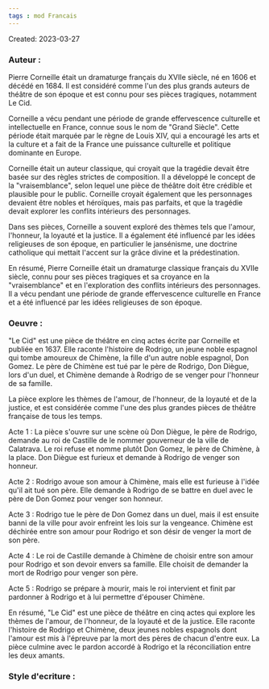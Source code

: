 ```yaml
---
tags : mod Francais
---
```

Created: 2023-03-27

### **Auteur :**  
Pierre Corneille était un dramaturge français du XVIIe siècle, né en 1606 et décédé en 1684. Il est considéré comme l'un des plus grands auteurs de théâtre de son époque et est connu pour ses pièces tragiques, notamment Le Cid.

Corneille a vécu pendant une période de grande effervescence culturelle et intellectuelle en France, connue sous le nom de "Grand Siècle". Cette période était marquée par le règne de Louis XIV, qui a encouragé les arts et la culture et a fait de la France une puissance culturelle et politique dominante en Europe.

Corneille était un auteur classique, qui croyait que la tragédie devait être basée sur des règles strictes de composition. Il a développé le concept de la "vraisemblance", selon lequel une pièce de théâtre doit être crédible et plausible pour le public. Corneille croyait également que les personnages devaient être nobles et héroïques, mais pas parfaits, et que la tragédie devait explorer les conflits intérieurs des personnages.

Dans ses pièces, Corneille a souvent exploré des thèmes tels que l'amour, l'honneur, la loyauté et la justice. Il a également été influencé par les idées religieuses de son époque, en particulier le jansénisme, une doctrine catholique qui mettait l'accent sur la grâce divine et la prédestination.

En résumé, Pierre Corneille était un dramaturge classique français du XVIIe siècle, connu pour ses pièces tragiques et sa croyance en la "vraisemblance" et en l'exploration des conflits intérieurs des personnages. Il a vécu pendant une période de grande effervescence culturelle en France et a été influencé par les idées religieuses de son époque.

### **Oeuvre :**
"Le Cid" est une pièce de théâtre en cinq actes écrite par Corneille et publiée en 1637. Elle raconte l'histoire de Rodrigo, un jeune noble espagnol qui tombe amoureux de Chimène, la fille d'un autre noble espagnol, Don Gomez. Le père de Chimène est tué par le père de Rodrigo, Don Diègue, lors d'un duel, et Chimène demande à Rodrigo de se venger pour l'honneur de sa famille.

La pièce explore les thèmes de l'amour, de l'honneur, de la loyauté et de la justice, et est considérée comme l'une des plus grandes pièces de théâtre française de tous les temps.

Acte 1 : La pièce s'ouvre sur une scène où Don Diègue, le père de Rodrigo, demande au roi de Castille de le nommer gouverneur de la ville de Calatrava. Le roi refuse et nomme plutôt Don Gomez, le père de Chimène, à la place. Don Diègue est furieux et demande à Rodrigo de venger son honneur.

Acte 2 : Rodrigo avoue son amour à Chimène, mais elle est furieuse à l'idée qu'il ait tué son père. Elle demande à Rodrigo de se battre en duel avec le père de Don Gomez pour venger son honneur.

Acte 3 : Rodrigo tue le père de Don Gomez dans un duel, mais il est ensuite banni de la ville pour avoir enfreint les lois sur la vengeance. Chimène est déchirée entre son amour pour Rodrigo et son désir de venger la mort de son père.

Acte 4 : Le roi de Castille demande à Chimène de choisir entre son amour pour Rodrigo et son devoir envers sa famille. Elle choisit de demander la mort de Rodrigo pour venger son père.

Acte 5 : Rodrigo se prépare à mourir, mais le roi intervient et finit par pardonner à Rodrigo et à lui permettre d'épouser Chimène.

En résumé, "Le Cid" est une pièce de théâtre en cinq actes qui explore les thèmes de l'amour, de l'honneur, de la loyauté et de la justice. Elle raconte l'histoire de Rodrigo et Chimène, deux jeunes nobles espagnols dont l'amour est mis à l'épreuve par la mort des pères de chacun d'entre eux. La pièce culmine avec le pardon accordé à Rodrigo et la réconciliation entre les deux amants.

### **Style d'ecriture :**
